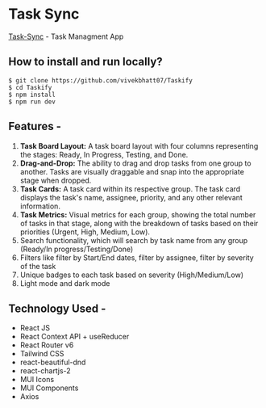 # Task Sync

[Task-Sync](https://taskify-livid.vercel.app/) - Task Managment App

## How to install and run locally?

```
$ git clone https://github.com/vivekbhatt07/Taskify
$ cd Taskify
$ npm install
$ npm run dev
```

## Features -

1. **Task Board Layout:** A task board layout with four columns representing the stages: Ready, In Progress, Testing, and Done.
2. **Drag-and-Drop:** The ability to drag and drop tasks from one group to another. Tasks are visually draggable and snap into the appropriate stage when dropped.
3. **Task Cards:** A task card within its respective group. The task card displays the task's name, assignee, priority, and any other relevant information.
4. **Task Metrics:** Visual metrics for each group, showing the total number of tasks in that stage, along with the breakdown of tasks based on their priorities (Urgent, High, Medium, Low).
5. Search functionality, which will search by task name from any group (Ready/In progress/Testing/Done)
6. Filters like filter by Start/End dates, filter by assignee, filter by severity of the task
7. Unique badges to each task based on severity (High/Medium/Low)
8. Light mode and dark mode

## Technology Used -

- React JS
- React Context API + useReducer
- React Router v6
- Tailwind CSS
- react-beautiful-dnd
- react-chartjs-2
- MUI Icons
- MUI Components
- Axios
